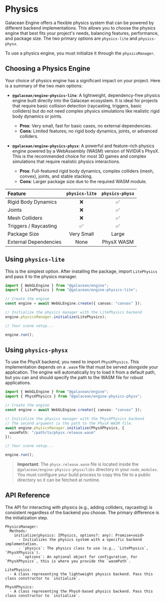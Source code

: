 # Physics

Galacean Engine offers a flexible physics system that can be powered by different backend implementations. This allows you to choose the physics engine that best fits your project's needs, balancing features, performance, and package size. The two primary options are `physics-lite` and `physics-physx`.

To use a physics engine, you must initialize it through the `physicsManager`.

## Choosing a Physics Engine

Your choice of physics engine has a significant impact on your project. Here is a summary of the two main options:

- **`@galacean/engine-physics-lite`**: A lightweight, dependency-free physics engine built directly into the Galacean ecosystem. It is ideal for projects that require basic collision detection (raycasting, triggers, basic colliders) but do not need complex physics simulations like realistic rigid body dynamics or joints.
    - **Pros**: Very small, fast for basic cases, no external dependencies.
    - **Cons**: Limited features; no rigid body dynamics, joints, or advanced colliders.

- **`@galacean/engine-physics-physx`**: A powerful and feature-rich physics engine powered by a WebAssembly (WASM) version of NVIDIA's PhysX. This is the recommended choice for most 3D games and complex simulations that require realistic physics interactions.
    - **Pros**: Full-featured rigid body dynamics, complex colliders (mesh, convex), joints, and stable stacking.
    - **Cons**: Larger package size due to the required WASM module.

| Feature | `physics-lite` | `physics-physx` |
| :--- | :---: | :---: |
| Rigid Body Dynamics | ❌ | ✅ |
| Joints | ❌ | ✅ |
| Mesh Colliders | ❌ | ✅ |
| Triggers / Raycasting | ✅ | ✅ |
| Package Size | Very Small | Large |
| External Dependencies | None | PhysX WASM |

## Using `physics-lite`

This is the simplest option. After installing the package, import `LitePhysics` and pass it to the physics manager.

```ts
import { WebGLEngine } from "@galacean/engine";
import { LitePhysics } from "@galacean/engine-physics-lite";

// Create the engine
const engine = await WebGLEngine.create({ canvas: "canvas" });

// Initialize the physics manager with the LitePhysics backend
engine.physicsManager.initialize(LitePhysics);

// Your scene setup...

engine.run();
```

## Using `physics-physx`

To use the PhysX backend, you need to import `PhysXPhysics`. This implementation depends on a `.wasm` file that must be served alongside your application. The engine will automatically try to load it from a default path, but you can and should specify the path to the WASM file for robust applications.

```ts
import { WebGLEngine } from "@galacean/engine";
import { PhysXPhysics } from "@galacean/engine-physics-physx";

// Create the engine
const engine = await WebGLEngine.create({ canvas: "canvas" });

// Initialize the physics manager with the PhysXPhysics backend
// The second argument is the path to the PhysX WASM file.
await engine.physicsManager.initialize(PhysXPhysics, {
  wasmPath: "/path/to/physx.release.wasm"
});

// Your scene setup...

engine.run();
```

> **Important**: The `physx.release.wasm` file is located inside the `@galacean/engine-physics-physx/libs` directory in your `node_modules`. You must configure your build process to copy this file to a public directory so it can be fetched at runtime.

## API Reference

The API for interacting with physics (e.g., adding colliders, raycasting) is consistent regardless of the backend you choose. The primary difference is the initialization step.

```apidoc
PhysicsManager:
  Methods:
    initialize(physics: IPhysics, options?: any): Promise<void>
      - Initializes the physics system with a specific backend implementation.
      - `physics`: The physics class to use (e.g., `LitePhysics`, `PhysXPhysics`).
      - `options`: An optional object for configuration. For `PhysXPhysics`, this is where you provide the `wasmPath`.

LitePhysics:
  - A class representing the lightweight physics backend. Pass this class constructor to `initialize`.

PhysXPhysics:
  - A class representing the PhysX-based physics backend. Pass this class constructor to `initialize`.
```
